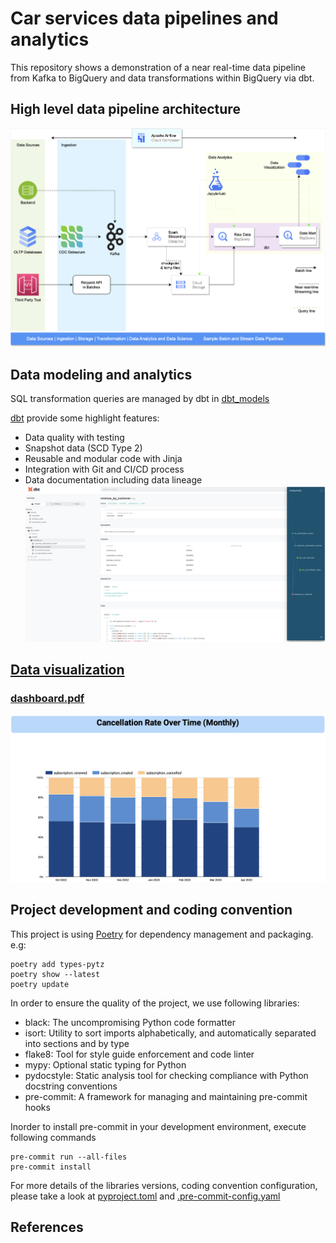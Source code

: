 # Car services data pipelines and analytics

This repository shows a demonstration of a near real-time data pipeline from Kafka to BigQuery and data transformations within BigQuery via dbt.


## High level data pipeline architecture
![Data pipeline](./media/Spark-Structured-Streaming-BigQuery-Pipeline.png)


## Data modeling and analytics
SQL transformation queries are managed by dbt in [dbt_models](dbt_models)

[dbt][dbt] provide some highlight features:
- Data quality with testing
- Snapshot data (SCD Type 2)
- Reusable and modular code with Jinja
- Integration with Git and CI/CD process
- Data documentation including data lineage
![Data Documentation](./media/revenue_by_customer_dbt_model.png)


## [Data visualization](https://docs.google.com/viewer?url=https://raw.githubusercontent.com/tam159/car_service/main/media/Subscription_Hardware_Sales_Performance.pdf)
### [dashboard.pdf](./media/Subscription_Hardware_Sales_Performance.pdf)
![Cancellation Rate Over Time](./media/Cancellation-Rate-Over-Time-Monthly.png)


## Project development and coding convention
This project is using [Poetry][poetry] for dependency management and packaging. e.g:
```shell
poetry add types-pytz
poetry show --latest
poetry update
```

In order to ensure the quality of the project, we use following libraries:
- black: The uncompromising Python code formatter
- isort: Utility to sort imports alphabetically, and automatically separated into sections and by type
- flake8: Tool for style guide enforcement and code linter
- mypy: Optional static typing for Python
- pydocstyle: Static analysis tool for checking compliance with Python docstring conventions
- pre-commit: A framework for managing and maintaining pre-commit hooks

Inorder to install pre-commit in your development environment, execute following commands
```shell
pre-commit run --all-files
pre-commit install
```

For more details of the libraries versions, coding convention configuration, please take a look at [pyproject.toml](pyproject.toml) and [.pre-commit-config.yaml](.pre-commit-config.yaml)


## References


<!-- links -->
[dbt]: https://github.com/dbt-labs/dbt-core
[poetry]: https://github.com/python-poetry/poetry
